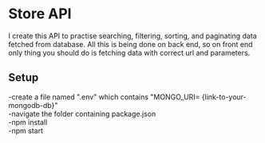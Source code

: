 ### <h1>Store API</h1>

I create this API to practise searching, filtering, sorting, and paginating data fetched from database. All this
is being done on back end, so on front end only thing you should do is fetching data with correct url and parameters.


### <h2>Setup</h2>

-create a file named ".env" which contains "MONGO_URI= {link-to-your-mongodb-db}" <br>
-navigate the folder containing package.json <br>
-npm install <br>
-npm start

